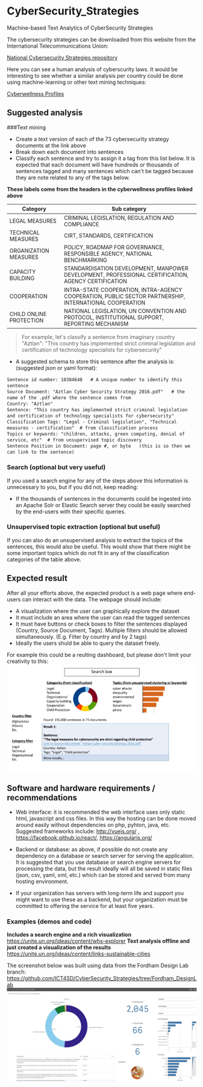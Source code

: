 # CyberSecurity_Strategies
Machine-based Text Analytics of CyberSecurity Strategies

The cybersecurity strategies can be downloaded from this website from the International Telecommunications Union:

[National Cybersecurity Strategies repository](http://www.itu.int/en/ITU-D/Cybersecurity/Pages/National-Strategies-repository.aspx)

Here you can see a human analysis of cyberscurity laws. It would be interesting to see whether a similar analysis per country could be done using machine-learning or other text mining techniques:

[Cyberwellness Profiles](http://www.itu.int/en/ITU-D/Cybersecurity/Pages/Country_Profiles.aspx)

## Suggested analysis

###Text mining

- Create a text version of each of the 73 cybersecurity strategy documents at the link above
- Break down each document into sentences
- Classify each sentence and try to assign it a tag from this list below. It is expected that each document will have hundreds or thousands of sentences tagged and many sentences which can't be tagged because they are note related to any of the tags below.

**These labels come from the headers in the cyberwellness profiles linked above**

| Category               | Sub category |
|------------------------| -------------|
|LEGAL MEASURES          | CRIMINAL LEGISLATION, REGULATION AND COMPLIANCE|
|TECHNICAL MEASURES      | CIRT, STANDARDS, CERTIFICATION|
|ORGANIZATION MEASURES   | POLICY, ROADMAP FOR GOVERNANCE, RESPONSIBLE AGENCY, NATIONAL BENCHMARKING|
|CAPACITY BUILDING       | STANDARDISATION DEVELOPMENT, MANPOWER DEVELOPMENT, PROFESSIONAL CERTIFICATION, AGENCY CERTIFICATION|
|COOPERATION             | INTRA-STATE COOPERATION, INTRA-AGENCY COOPERATION, PUBLIC SECTOR PARTNERSHIP,  INTERNATIONAL COOPERATION|
|CHILD ONLINE PROTECTION | NATIONAL LEGISLATION,  UN CONVENTION AND PROTOCOL, INSTITUTIONAL SUPPORT, REPORTING MECHANISM|

>For example, let's classify a sentence from imaginary country "Aztlan":
>"This country has implemented strict criminal legislation and certification of technology specialists for cybersecurity"

- A suggested schema to store this sentence after the analysis is: (suggested json or yaml format):
```
Sentence id number: 10384648   # A unique number to identify this sentence  
Source Document: "Aztlan Cyber Security Strategy 2016.pdf"   # the name of the .pdf where the sentence comes from  
Country: "Aztlan"  
Sentence: "This country has implemented strict criminal legislation and certification of technology specialists for cybersecurity"  
Classification Tags: "Legal - Criminal legislation", "Technical measures - certification"  # from classification process  
Topics or keywords: "children, attacks, green computing, denial of service, etc"  # from unsupervised topic discovery  
Sentence Position in Document: page #, or byte   (this is so then we can link to the sentence)  
```

### Search (optional but very useful)
If you used a search engine for any of the steps above this information is unnecessary to you, but if you did not, keep reading:
- If the thousands of sentences in the documents could be ingested into an Apache Solr or Elastic Search server they could be easily searched by the end-users with their specific queries.

### Unsupervised topic extraction (optional but useful)
If you can also do an unsupervised analysis to extract the topics of the sentences, this would also be useful. This would show that there might be some important topics which do not fit in any of the classification categories of the table above.


## Expected result
After all your efforts above, the expected product is a web page where end-users can interact with the data. The webpage should include:

- A visualization where the user can graphically explore the dataset
- It must include an area where the user can read the tagged sentences
- It must have buttons or check boxes to filter the sentences displayed (Country, Source Document, Tags). Multiple filters should be allowed simultaneously. (E.g. Filter by country and by 2 tags)
- Ideally the users shuld be able to query the dataset freely.

For example this could be a reulting dashboard, but please don't limit your creativity to this:  
![screenshot](screenshot.jpg)

## Software and hardware requirements / recommendations

- Web interface: it is recommended the web interface uses only static html, javascript and css files. In this way the hosting can be done moved around easily without dependencies on php, pyhton, java, etc. Suggested frameworks include:   http://vuejs.org/ , https://facebook.github.io/react/, https://angularjs.org/

- Backend or database: as above, if possible do not create any dependency on a database or search server for serving the application. It is suggested that you use database or search engine servers for processing the data, but the result ideally will all be saved in static files (json, csv, yaml, xml, etc.) which can be stored and served from many hosting environment.

- If your organization has servers with long-term life and support you might want to use these as a backend, but your organization must be committed to offering the service for at least five years.

### Examples (demos and code)

**Includes a search engine and a rich visualization** https://unite.un.org/ideas/content/whs-explorer
**Text analysis offline and just created a visualization of the results**
https://unite.un.org/ideas/content/links-sustainable-cities  

The screenshot below was built using data from the Fordham Design Lab branch: https://github.com/ICT4SD/CyberSecurity_Strategies/tree/Fordham_DesignLab  
![screenshot](visual_demo.JPG)
